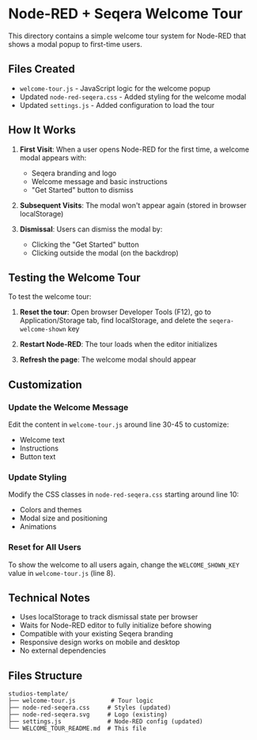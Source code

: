 # Node-RED + Seqera Welcome Tour

This directory contains a simple welcome tour system for Node-RED that shows a modal popup to first-time users.

## Files Created

- `welcome-tour.js` - JavaScript logic for the welcome popup
- Updated `node-red-seqera.css` - Added styling for the welcome modal
- Updated `settings.js` - Added configuration to load the tour

## How It Works

1. **First Visit**: When a user opens Node-RED for the first time, a welcome modal appears with:

   - Seqera branding and logo
   - Welcome message and basic instructions
   - "Get Started" button to dismiss

2. **Subsequent Visits**: The modal won't appear again (stored in browser localStorage)

3. **Dismissal**: Users can dismiss the modal by:
   - Clicking the "Get Started" button
   - Clicking outside the modal (on the backdrop)

## Testing the Welcome Tour

To test the welcome tour:

1. **Reset the tour**: Open browser Developer Tools (F12), go to Application/Storage tab, find localStorage, and delete the `seqera-welcome-shown` key

2. **Restart Node-RED**: The tour loads when the editor initializes

3. **Refresh the page**: The welcome modal should appear

## Customization

### Update the Welcome Message

Edit the content in `welcome-tour.js` around line 30-45 to customize:

- Welcome text
- Instructions
- Button text

### Update Styling

Modify the CSS classes in `node-red-seqera.css` starting around line 10:

- Colors and themes
- Modal size and positioning
- Animations

### Reset for All Users

To show the welcome to all users again, change the `WELCOME_SHOWN_KEY` value in `welcome-tour.js` (line 8).

## Technical Notes

- Uses localStorage to track dismissal state per browser
- Waits for Node-RED editor to fully initialize before showing
- Compatible with your existing Seqera branding
- Responsive design works on mobile and desktop
- No external dependencies

## Files Structure

```
studios-template/
├── welcome-tour.js          # Tour logic
├── node-red-seqera.css     # Styles (updated)
├── node-red-seqera.svg     # Logo (existing)
├── settings.js             # Node-RED config (updated)
└── WELCOME_TOUR_README.md  # This file
```
